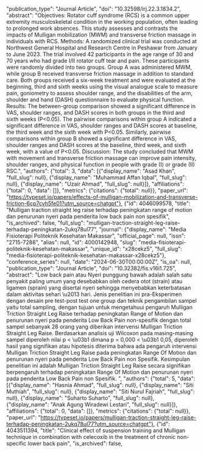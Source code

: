 "publication_type": "Journal Article", "doi": "10.32598/irj.22.3.1834.2", "abstract": "Objectives: Rotator cuff syndrome (RCS) is a common upper extremity musculoskeletal condition in the working population, often leading to prolonged work absences. This study assesses and contrasts the impacts of Mulligan mobilization (MWM) and transverse friction massage in individuals with RCS. Methods: A randomized clinical trial was conducted at Northwest General Hospital and Research Centre in Peshawar from January to June 2023. The trial involved 42 participants in the age range of 30 and 70 years who had grade I/II rotator cuff tear and pain. These participants were randomly divided into two groups. Group A was administered MWM, while group B received transverse friction massage in addition to standard care. Both groups received a six-week treatment and were evaluated at the beginning, third and sixth weeks using the visual analogue scale to measure pain, goniometry to assess shoulder range, and the disabilities of the arm, shoulder and hand (DASH) questionnaire to evaluate physical function. Results: The between-group comparison showed a significant difference in VAS, shoulder ranges, and DASH scores in both groups in the third and sixth weeks (P<0.05). The pairwise comparisons within group A indicated a significant difference in VAS, shoulder ranges and DASH scores at baseline, the third week and the sixth week with P<0.05. Similarly, pairwise comparisons within group B showed a significant difference in VAS, shoulder ranges and DASH scores at the baseline, third week, and sixth week, with a value of P<0.05. Discussion: The study concluded that MWM with movement and transverse friction massage can improve pain intensity, shoulder ranges, and physical function in people with grade (I) or grade (II) RSC.", "authors": {"total": 3, "data": [{"display_name": "Asad Khan", "full_slug": null}, {"display_name": "Muhammad Affan Iqbal", "full_slug": null}, {"display_name": "Uzair Ahmad", "full_slug": null}]}, "affiliations": {"total": 0, "data": []}, "metrics": {"citations": {"total": null}}, "paper_url": "https://typeset.io/papers/effects-of-mulligan-mobilization-and-transverse-friction-6cp7cvh5fe01?utm_source=chatgpt"}, {"id": 4046099578, "title": "Mulligan traction straight leg raise terhadap peningkatan range of motion dan penurunan nyeri pada penderita low back pain non spesifik", "is_archived": false, "full_slug": "mulligan-traction-straight-leg-raise-terhadap-peningkatan-2ukq78ul77", "journal": {"display_name": "Media Fisioterapi Politeknik Kesehatan Makassar", "official_page": null, "issn": "2715-7288", "alias": null, "id": 4000142948, "slug": "media-fisioterapi-politeknik-kesehatan-makassar", "unique_id": "x28cekz5", "full_slug": "media-fisioterapi-politeknik-kesehatan-makassar-x28cekz5"}, "conference_series": null, "date": "2024-06-30T00:00:00Z", "is_oa": null, "publication_type": "Journal Article", "doi": "10.32382/fis.v16i1.725", "abstract": "Low back pain atau Nyeri punggung bawah adalah salah satu penyakit paling umum yang desebabkan oleh cedera otot (strain) atau ligamen (sprain) yang disertai nyeri sehingga menyebabkan keterbatasan dalam aktivitas sehari \u2013 hari. Jenis penelitian ini pra-Eksperimen dengan desain pre test-post test one group dan teknik pengambilan sampel yaitu total sampling, dengan tujuan untuk mengetahuui pengaruh Mulligan Triction Straight Leg Raise terhadap peningkatan Range of Motion dan penurunan nyeri pada penderita Low Back Pain non-spesifik dengan total sampel sebanyak 28 orang yang diberikan intervensi Mulligan Triction Straight Leg Raise. Berdasarkan analisis uji Wilcoxon pada masing-masing sampel diperoleh nilai p &lt; \u03b1 dimana p = 0,000 &lt; \u03b1 0,05, diperoleh hasil yang signifikan atau hipotesis diterima bahwa ada pengaruh intervensi Mulligan Triction Straight Leg Raise pada peningkatan Range Of Motion dan penurunan nyeri pada penderita Low Back Pain non Spesifik. Kesimpulan penelitian ini adalah Mulligan Triction Straight Leg Raise secara signifikan berpengaruh terhadap peningkatan Range Of Motion dan penurunan nyeri pada penderita Low Back Pain non Spesifik. ", "authors": {"total": 5, "data": [{"display_name": "Hasnia Ahmad", "full_slug": null}, {"display_name": "Siti Muthiah", "full_slug": null}, {"display_name": "Siti Nurul Fajriah", "full_slug": null}, {"display_name": "Suharto Suharto", "full_slug": null}, {"display_name": "Anak Agung Wiradewi Lestari", "full_slug": null}]}, "affiliations": {"total": 0, "data": []}, "metrics": {"citations": {"total": null}}, "paper_url": "https://typeset.io/papers/mulligan-traction-straight-leg-raise-terhadap-peningkatan-2ukq78ul77?utm_source=chatgpt"}, {"id": 4043511394, "title": "Clinical effect of suspension training and Mulligan technique in combination with celecoxib in the treatment of chronic non-specific lower back pain", "is_archived": false,